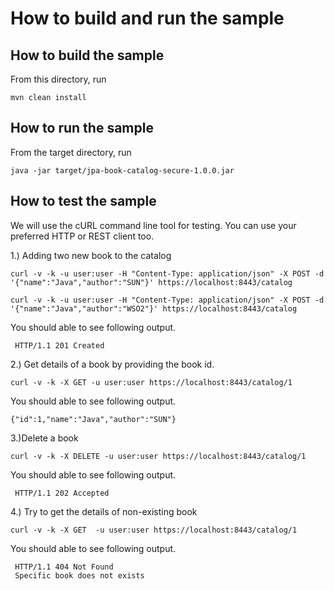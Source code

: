 # How to build and run the sample

## How to build the sample

From this directory, run

```
mvn clean install
```

## How to run the sample

From the target directory, run
```
java -jar target/jpa-book-catalog-secure-1.0.0.jar
```

## How to test the sample

We will use the cURL command line tool for testing. You can use your preferred HTTP or REST client too.


1.) Adding two new book to the catalog 

``` 
curl -v -k -u user:user -H "Content-Type: application/json" -X POST -d '{"name":"Java","author":"SUN"}' https://localhost:8443/catalog
```

```
curl -v -k -u user:user -H "Content-Type: application/json" -X POST -d '{"name":"Java","author":"WSO2"}' https://localhost:8443/catalog
```

You should able to see following output. 

```
 HTTP/1.1 201 Created
```


2.) Get details of a book by providing the book id. 

```
curl -v -k -X GET -u user:user https://localhost:8443/catalog/1
```
You should able to see following output.

```
{"id":1,"name":"Java","author":"SUN"}
```


3.)Delete a book 

```
curl -v -k -X DELETE -u user:user https://localhost:8443/catalog/1
```

You should able to see following output.
``` 
 HTTP/1.1 202 Accepted
``` 


4.) Try to get the details of non-existing book

``` 
curl -v -k -X GET  -u user:user https://localhost:8443/catalog/1
 ```
 
 You should able to see following output.
 
```  
 HTTP/1.1 404 Not Found
 Specific book does not exists
 ``` 